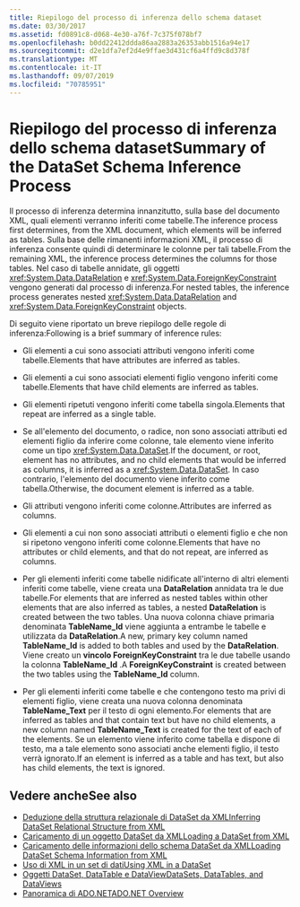```yaml
---
title: Riepilogo del processo di inferenza dello schema dataset
ms.date: 03/30/2017
ms.assetid: fd0891c8-d068-4e30-a76f-7c375f078bf7
ms.openlocfilehash: b0dd22412ddda86aa2883a26353abb1516a94e17
ms.sourcegitcommit: d2e1dfa7ef2d4e9ffae3d431cf6a4ffd9c8d378f
ms.translationtype: MT
ms.contentlocale: it-IT
ms.lasthandoff: 09/07/2019
ms.locfileid: "70785951"
---
```

# <a name="summary-of-the-dataset-schema-inference-process"></a><span data-ttu-id="47a38-102">Riepilogo del processo di inferenza dello schema dataset</span><span class="sxs-lookup"><span data-stu-id="47a38-102">Summary of the DataSet Schema Inference Process</span></span>
<span data-ttu-id="47a38-103">Il processo di inferenza determina innanzitutto, sulla base del documento XML, quali elementi verranno inferiti come tabelle.</span><span class="sxs-lookup"><span data-stu-id="47a38-103">The inference process first determines, from the XML document, which elements will be inferred as tables.</span></span> <span data-ttu-id="47a38-104">Sulla base delle rimanenti informazioni XML, il processo di inferenza consente quindi di determinare le colonne per tali tabelle.</span><span class="sxs-lookup"><span data-stu-id="47a38-104">From the remaining XML, the inference process determines the columns for those tables.</span></span> <span data-ttu-id="47a38-105">Nel caso di tabelle annidate, gli oggetti <xref:System.Data.DataRelation> e <xref:System.Data.ForeignKeyConstraint> vengono generati dal processo di inferenza.</span><span class="sxs-lookup"><span data-stu-id="47a38-105">For nested tables, the inference process generates nested <xref:System.Data.DataRelation> and <xref:System.Data.ForeignKeyConstraint> objects.</span></span>  
  
 <span data-ttu-id="47a38-106">Di seguito viene riportato un breve riepilogo delle regole di inferenza:</span><span class="sxs-lookup"><span data-stu-id="47a38-106">Following is a brief summary of inference rules:</span></span>  
  
- <span data-ttu-id="47a38-107">Gli elementi a cui sono associati attributi vengono inferiti come tabelle.</span><span class="sxs-lookup"><span data-stu-id="47a38-107">Elements that have attributes are inferred as tables.</span></span>  
  
- <span data-ttu-id="47a38-108">Gli elementi a cui sono associati elementi figlio vengono inferiti come tabelle.</span><span class="sxs-lookup"><span data-stu-id="47a38-108">Elements that have child elements are inferred as tables.</span></span>  
  
- <span data-ttu-id="47a38-109">Gli elementi ripetuti vengono inferiti come tabella singola.</span><span class="sxs-lookup"><span data-stu-id="47a38-109">Elements that repeat are inferred as a single table.</span></span>  
  
- <span data-ttu-id="47a38-110">Se all'elemento del documento, o radice, non sono associati attributi ed elementi figlio da inferire come colonne, tale elemento viene inferito come un tipo <xref:System.Data.DataSet>.</span><span class="sxs-lookup"><span data-stu-id="47a38-110">If the document, or root, element has no attributes, and no child elements that would be inferred as columns, it is inferred as a <xref:System.Data.DataSet>.</span></span> <span data-ttu-id="47a38-111">In caso contrario, l'elemento del documento viene inferito come tabella.</span><span class="sxs-lookup"><span data-stu-id="47a38-111">Otherwise, the document element is inferred as a table.</span></span>  
  
- <span data-ttu-id="47a38-112">Gli attributi vengono inferiti come colonne.</span><span class="sxs-lookup"><span data-stu-id="47a38-112">Attributes are inferred as columns.</span></span>  
  
- <span data-ttu-id="47a38-113">Gli elementi a cui non sono associati attributi o elementi figlio e che non si ripetono vengono inferiti come colonne.</span><span class="sxs-lookup"><span data-stu-id="47a38-113">Elements that have no attributes or child elements, and that do not repeat, are inferred as columns.</span></span>  
  
- <span data-ttu-id="47a38-114">Per gli elementi inferiti come tabelle nidificate all'interno di altri elementi inferiti come tabelle, viene creata una **DataRelation** annidata tra le due tabelle.</span><span class="sxs-lookup"><span data-stu-id="47a38-114">For elements that are inferred as nested tables within other elements that are also inferred as tables, a nested **DataRelation** is created between the two tables.</span></span> <span data-ttu-id="47a38-115">Una nuova colonna chiave primaria denominata **TableName_Id** viene aggiunta a entrambe le tabelle e utilizzata da **DataRelation**.</span><span class="sxs-lookup"><span data-stu-id="47a38-115">A new, primary key column named **TableName_Id** is added to both tables and used by the **DataRelation**.</span></span> <span data-ttu-id="47a38-116">Viene creato un **vincolo ForeignKeyConstraint** tra le due tabelle usando la colonna **TableName_Id** .</span><span class="sxs-lookup"><span data-stu-id="47a38-116">A **ForeignKeyConstraint** is created between the two tables using the **TableName_Id** column.</span></span>  
  
- <span data-ttu-id="47a38-117">Per gli elementi inferiti come tabelle e che contengono testo ma privi di elementi figlio, viene creata una nuova colonna denominata **TableName_Text** per il testo di ogni elemento.</span><span class="sxs-lookup"><span data-stu-id="47a38-117">For elements that are inferred as tables and that contain text but have no child elements, a new column named **TableName_Text** is created for the text of each of the elements.</span></span> <span data-ttu-id="47a38-118">Se un elemento viene inferito come tabella e dispone di testo, ma a tale elemento sono associati anche elementi figlio, il testo verrà ignorato.</span><span class="sxs-lookup"><span data-stu-id="47a38-118">If an element is inferred as a table and has text, but also has child elements, the text is ignored.</span></span>  
  
## <a name="see-also"></a><span data-ttu-id="47a38-119">Vedere anche</span><span class="sxs-lookup"><span data-stu-id="47a38-119">See also</span></span>

- [<span data-ttu-id="47a38-120">Deduzione della struttura relazionale di DataSet da XML</span><span class="sxs-lookup"><span data-stu-id="47a38-120">Inferring DataSet Relational Structure from XML</span></span>](inferring-dataset-relational-structure-from-xml.md)
- [<span data-ttu-id="47a38-121">Caricamento di un oggetto DataSet da XML</span><span class="sxs-lookup"><span data-stu-id="47a38-121">Loading a DataSet from XML</span></span>](loading-a-dataset-from-xml.md)
- [<span data-ttu-id="47a38-122">Caricamento delle informazioni dello schema DataSet da XML</span><span class="sxs-lookup"><span data-stu-id="47a38-122">Loading DataSet Schema Information from XML</span></span>](loading-dataset-schema-information-from-xml.md)
- [<span data-ttu-id="47a38-123">Uso di XML in un set di dati</span><span class="sxs-lookup"><span data-stu-id="47a38-123">Using XML in a DataSet</span></span>](using-xml-in-a-dataset.md)
- [<span data-ttu-id="47a38-124">Oggetti DataSet, DataTable e DataView</span><span class="sxs-lookup"><span data-stu-id="47a38-124">DataSets, DataTables, and DataViews</span></span>](index.md)
- [<span data-ttu-id="47a38-125">Panoramica di ADO.NET</span><span class="sxs-lookup"><span data-stu-id="47a38-125">ADO.NET Overview</span></span>](../ado-net-overview.md)
